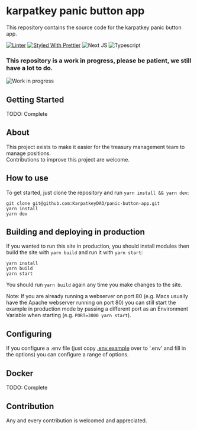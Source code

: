 # karpatkey panic button app

This repository contains the source code for the karpatkey panic button app.

[![Linter](https://github.com/KarpatkeyDAO/panic-button-app/workflows/linter/badge.svg)](https://github.com/KarpatkeyDAO/panic-button-app/actions?query=workflow%3Alinter)
[![Styled With Prettier](https://img.shields.io/badge/code_style-prettier-ff69b4.svg)](https://prettier.io/)
![Next JS](https://img.shields.io/badge/Next%20JS-13.4.13-blue)
![Typescript](https://img.shields.io/badge/Typescript-5.1.6-blue)

### This repository is a work in progress, please be patient, we still have a lot to do.

![Work in progress](https://media.giphy.com/media/JomVilU47wifhL9FSQ/giphy.gif)

## Getting Started

TODO: Complete

## About

This project exists to make it easier for the treasury management team to manage positions.  
Contributions to improve this project are welcome.

## How to use

To get started, just clone the repository and run `yarn install && yarn dev`:

    git clone git@github.com:KarpatkeyDAO/panic-button-app.git
    yarn install
    yarn dev

## Building and deploying in production

If you wanted to run this site in production, you should install modules then build the site with `yarn build` and run it with `yarn start`:

    yarn install
    yarn build
    yarn start

You should run `yarn build` again any time you make changes to the site.

Note: If you are already running a webserver on port 80 (e.g. Macs usually have the Apache webserver running on port 80) you can still start the example in production mode by passing a different port as an Environment Variable when starting (e.g. `PORT=3000 yarn start`).

## Configuring

If you configure a .env file (just copy [.env.example](https://github.com/KarpatkeyDAO/panic-button-app/blob/develop/.env.example) over to '.env' and fill in the options) you can configure a range of options.

## Docker

TODO: Complete

## Contribution

Any and every contribution is welcomed and appreciated.
